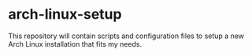 # arch-linux-setup

This repository will contain scripts and configuration files to setup a new Arch Linux installation
that fits my needs.

